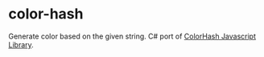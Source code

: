 # color-hash
Generate color based on the given string. C# port of [ColorHash Javascript Library](https://github.com/zenozeng/color-hash).
